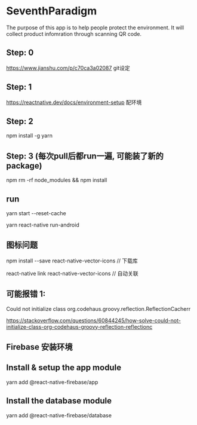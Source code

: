 # SeventhParadigm
The purpose of this app is to help people protect the environment. It will collect product infomration through scanning QR code.
## Step: 0
https://www.jianshu.com/p/c70ca3a02087 git设定
## Step: 1 
https://reactnative.dev/docs/environment-setup 配环境
## Step: 2
npm install -g yarn
## Step: 3 (每次pull后都run一遍, 可能装了新的package)
npm rm -rf node_modules && npm install
## run 
yarn start --reset-cache

yarn react-native run-android

## 图标问题

npm install --save react-native-vector-icons // 下载库

react-native link react-native-vector-icons // 自动关联

## 可能报错 1:

 Could not initialize class org.codehaus.groovy.reflection.ReflectionCacherr
 
https://stackoverflow.com/questions/60844245/how-solve-could-not-initialize-class-org-codehaus-groovy-reflection-reflectionc

## Firebase 安装环境
## Install & setup the app module
yarn add @react-native-firebase/app

## Install the database module
yarn add @react-native-firebase/database